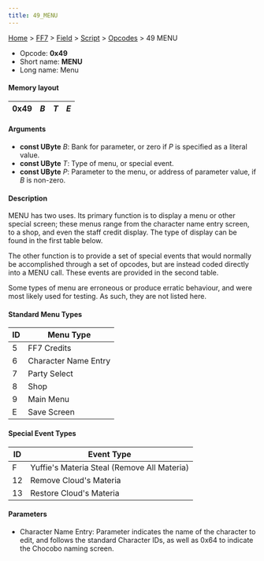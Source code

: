 ```yaml
---
title: 49_MENU
---
```


[Home](../../../../index.md) > [FF7](../../../../FF7.md) > [Field](../../../Field.md) > [Script](../../Script.md) > [Opcodes](../Opcodes.md) > 49 MENU

-   Opcode: **0x49**
-   Short name: **MENU**
-   Long name: Menu

#### Memory layout

| 0x49 | *B* | *T* | *E* |
|------|-----|-----|-----|

#### Arguments

-   **const UByte** *B*: Bank for parameter, or zero if *P* is specified as a literal value.
-   **const UByte** *T*: Type of menu, or special event.
-   **const UByte** *P*: Parameter to the menu, or address of parameter value, if *B* is non-zero.

#### Description

MENU has two uses. Its primary function is to display a menu or other special screen; these menus range from the character name entry screen, to a shop, and even the staff credit display. The type of display can be found in the first table below.

The other function is to provide a set of special events that would normally be accomplished through a set of opcodes, but are instead coded directly into a MENU call. These events are provided in the second table.

Some types of menu are erroneous or produce erratic behaviour, and were most likely used for testing. As such, they are not listed here.

#### Standard Menu Types

| ID  | Menu Type            |
|-----|----------------------|
| 5   | FF7 Credits          |
| 6   | Character Name Entry |
| 7   | Party Select         |
| 8   | Shop                 |
| 9   | Main Menu            |
| E   | Save Screen          |

#### Special Event Types

| ID  | Event Type                                  |
|-----|---------------------------------------------|
| F   | Yuffie's Materia Steal (Remove All Materia) |
| 12  | Remove Cloud's Materia                      |
| 13  | Restore Cloud's Materia                     |

#### Parameters

-   Character Name Entry: Parameter indicates the name of the character to edit, and follows the standard Character IDs, as well as 0x64 to indicate the Chocobo naming screen.
